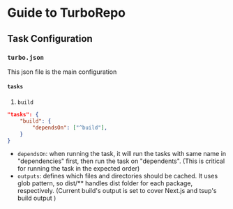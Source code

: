 # Guide to TurboRepo

## Task Configuration

### `turbo.json`

This json file is the main configuration

#### `tasks`

1. `build`

```json
"tasks": {
    "build": {
        "dependsOn": ["^build"],
    }
}
```

- `dependsOn`: when running the task, it will run the tasks with same name in "dependencies" first, then run the task on "dependents". (This is critical for running the task in the expected order)
- `outputs`: defines which files and directories should be cached. It uses glob pattern, so dist/\*\* handles dist folder for each package, respectively. (Current build's output is set to cover Next.js and tsup's build output )
